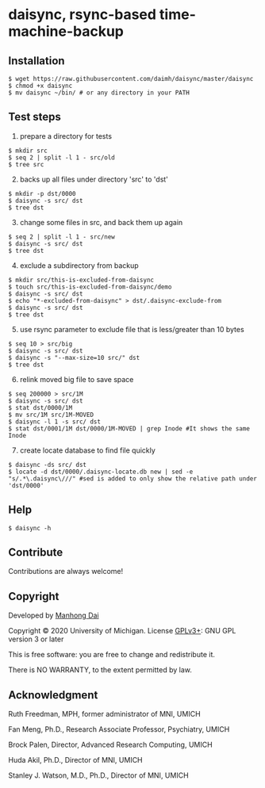 # daisync, rsync-based time-machine-backup

## Installation
```
$ wget https://raw.githubusercontent.com/daimh/daisync/master/daisync
$ chmod +x daisync
$ mv daisync ~/bin/ # or any directory in your PATH
```

## Test steps

1. prepare a directory for tests
```
$ mkdir src
$ seq 2 | split -l 1 - src/old
$ tree src
```

2. backs up all files under directory 'src' to 'dst'
```
$ mkdir -p dst/0000
$ daisync -s src/ dst
$ tree dst
```

3. change some files in src, and back them up again
```
$ seq 2 | split -l 1 - src/new
$ daisync -s src/ dst
$ tree dst
```

4. exclude a subdirectory from backup
```
$ mkdir src/this-is-excluded-from-daisync
$ touch src/this-is-excluded-from-daisync/demo
$ daisync -s src/ dst
$ echo "*-excluded-from-daisync" > dst/.daisync-exclude-from
$ daisync -s src/ dst
$ tree dst
```

5. use rsync parameter to exclude file that is less/greater than 10 bytes
```
$ seq 10 > src/big
$ daisync -s src/ dst
$ daisync -s "--max-size=10 src/" dst
$ tree dst
```

6. relink moved big file to save space

```
$ seq 200000 > src/1M
$ daisync -s src/ dst
$ stat dst/0000/1M
$ mv src/1M src/1M-MOVED
$ daisync -l 1 -s src/ dst
$ stat dst/0001/1M dst/0000/1M-MOVED | grep Inode #It shows the same Inode
```

7. create locate database to find file quickly
```
$ daisync -ds src/ dst
$ locate -d dst/0000/.daisync-locate.db new | sed -e "s/.*\.daisync\///" #sed is added to only show the relative path under 'dst/0000'
```

## Help
```
$ daisync -h
```

## Contribute

Contributions are always welcome!

## Copyright

Developed by [Manhong Dai](mailto:daimh@umich.edu)

Copyright © 2020 University of Michigan. License [GPLv3+](https://gnu.org/licenses/gpl.html): GNU GPL version 3 or later 

This is free software: you are free to change and redistribute it.

There is NO WARRANTY, to the extent permitted by law.

## Acknowledgment

Ruth Freedman, MPH, former administrator of MNI, UMICH

Fan Meng, Ph.D., Research Associate Professor, Psychiatry, UMICH

Brock Palen, Director, Advanced Research Computing, UMICH

Huda Akil, Ph.D., Director of MNI, UMICH

Stanley J. Watson, M.D., Ph.D., Director of MNI, UMICH

